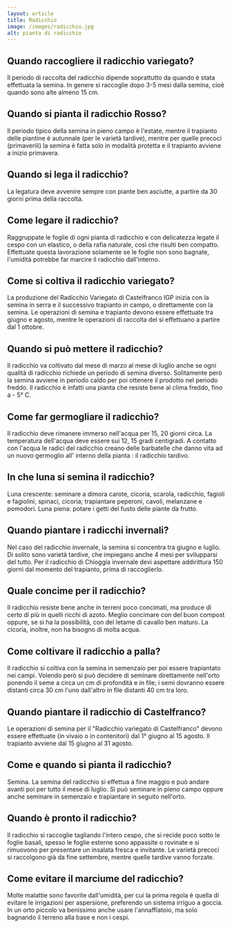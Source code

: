 ```yaml
---
layout: article
title: Radicchio
image: /images/radicchio.jpg
alt: pianta di radicchio
---
```


## Quando raccogliere il radicchio variegato?

Il periodo di raccolta del radicchio dipende soprattutto da quando è stata effettuata la semina. In genere si raccoglie dopo 3-5 mesi dalla semina, cioè quando sono alte almeno 15 cm.

## Quando si pianta il radicchio Rosso?

Il periodo tipico della semina in pieno campo è l'estate, mentre il trapianto delle piantine è autunnale (per le varietà tardive), mentre per quelle precoci (primaverili) la semina è fatta solo in modalità protetta e il trapianto avviene a inizio primavera.

## Quando si lega il radicchio?

La legatura deve avvenire sempre con piante ben asciutte, a partire da 30 giorni prima della raccolta.

## Come legare il radicchio?

Raggruppate le foglie di ogni pianta di radicchio e con delicatezza legate il cespo con un elastico, o della rafia naturale, così che risulti ben compatto. Effettuate questa lavorazione solamente se le foglie non sono bagnate, l'umidità potrebbe far marcire il radicchio dall'interno.

## Come si coltiva il radicchio variegato?

La produzione del Radicchio Variegato di Castelfranco IGP inizia con la semina in serra e il successivo trapianto in campo, o direttamente con la semina. Le operazioni di semina e trapianto devono essere effettuate tra giugno e agosto, mentre le operazioni di raccolta del si effettuano a partire dal 1 ottobre.

## Quando si può mettere il radicchio?

Il radicchio va coltivato dal mese di marzo al mese di luglio anche se ogni qualità di radicchio richiede un periodo di semina diverso. Solitamente però la semina avviene in periodo caldo per poi ottenere il prodotto nel periodo freddo. Il radicchio è infatti una pianta che resiste bene al clima freddo, fino a - 5° C.

## Come far germogliare il radicchio?

Il radicchio deve rimanere immerso nell'acqua per 15, 20 giorni circa. La temperatura dell'acqua deve essere sui 12, 15 gradi centigradi. A contatto con l'acqua le radici del radicchio creano delle barbatelle che danno vita ad un nuovo germoglio all' interno della pianta : il radicchio tardivo.

## In che luna si semina il radicchio?

Luna crescente: seminare a dimora carote, cicoria, scarola, radicchio, fagioli e fagiolini, spinaci, cicoria; trapiantare peperoni, cavoli, melanzane e pomodori. Luna piena: potare i getti del fusto delle piante da frutto.

## Quando piantare i radicchi invernali?

Nel caso del radicchio invernale, la semina si concentra tra giugno e luglio. Di solito sono varietà tardive, che impiegano anche 4 mesi per svilupparsi del tutto. Per il radicchio di Chioggia invernale devi aspettare addirittura 150 giorni dal momento del trapianto, prima di raccoglierlo.

## Quale concime per il radicchio?

 Il radicchio resiste bene anche in terreni poco concimati, ma produce di certo di più in quelli ricchi di azoto. Meglio concimare con del buon compost oppure, se si ha la possibilità, con del letame di cavallo ben maturo. La cicoria, inoltre, non ha bisogno di molta acqua.

## Come coltivare il radicchio a palla?

Il radicchio si coltiva con la semina in semenzaio per poi essere trapiantato nei campi. Volendo però si può decidere di seminare direttamente nell'orto ponendo il seme a circa un cm di profondità e in file; i semi dovranno essere distanti circa 30 cm l'uno dall'altro in file distanti 40 cm tra loro.

## Quando piantare il radicchio di Castelfranco?

Le operazioni di semina per il "Radicchio variegato di Castelfranco" devono essere effettuate (in vivaio o in contenitori) dal 1° giugno al 15 agosto. Il trapianto avviene dal 15 giugno al 31 agosto.

## Come e quando si pianta il radicchio?

Semina. La semina del radicchio si effettua a fine maggio e può andare avanti poi per tutto il mese di luglio. Si può seminare in pieno campo oppure anche seminare in semenzaio e trapiantare in seguito nell'orto.

## Quando è pronto il radicchio?

Il radicchio si raccoglie tagliando l'intero cespo, che si recide poco sotto le foglie basali, spesso le foglie esterne sono appassite o rovinate e si rimuovono per presentare un insalata fresca e invitante. Le varietà precoci si raccolgono già da fine settembre, mentre quelle tardive vanno forzate.

## Come evitare il marciume del radicchio?

Molte malattie sono favorite dall'umidità, per cui la prima regola è quella di evitare le irrigazioni per aspersione, preferendo un sistema irriguo a goccia. In un orto piccolo va benissimo anche usare l'annaffiatoio, ma solo bagnando il terreno alla base e non i cespi.

